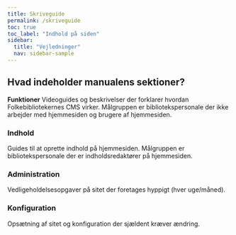 ```yaml
---
title: Skriveguide
permalink: /skriveguide
toc: true
toc_label: "Indhold på siden"
sidebar:
  title: "Vejledninger"
  nav: sidebar-sample
---
```


## Hvad indeholder manualens sektioner?

**Funktioner** Videoguides og beskrivelser der forklarer hvordan Folkebibliotekernes CMS virker. Målgruppen er bibliotekspersonale der ikke arbejder med hjemmesiden og brugere af hjemmesiden.
### Indhold
Guides til at oprette indhold på hjemmesiden. Målgruppen er bibliotekspersonale der er indholdsredaktører på hjemmesiden.
### Administration
Vedligeholdelsesopgaver på sitet der foretages hyppigt (hver uge/måned).
### Konfiguration
Opsætning af sitet og konfiguration der sjældent kræver ændring.
